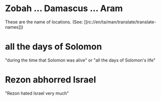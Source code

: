 # Zobah ... Damascus ... Aram

These are the name of locations. (See: [[rc://en/ta/man/translate/translate-names]])

# all the days of Solomon

"during the time that Solomon was alive" or "all the days of Solomon's life"

# Rezon abhorred Israel

"Rezon hated Israel very much"

